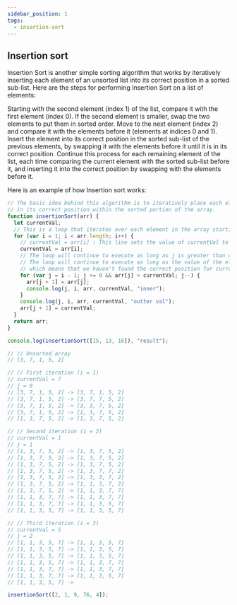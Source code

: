 ```yaml
---
sidebar_position: 1
tags:
  - insertion-sort
---
```


## Insertion sort

Insertion Sort is another simple sorting algorithm that works by iteratively inserting each element of an unsorted list into its correct position in a sorted sub-list. Here are the steps for performing Insertion Sort on a list of elements:

Starting with the second element (index 1) of the list, compare it with the first element (index 0). If the second element is smaller, swap the two elements to put them in sorted order.
Move to the next element (index 2) and compare it with the elements before it (elements at indices 0 and 1). Insert the element into its correct position in the sorted sub-list of the previous elements, by swapping it with the elements before it until it is in its correct position.
Continue this process for each remaining element of the list, each time comparing the current element with the sorted sub-list before it, and inserting it into the correct position by swapping with the elements before it.

Here is an example of how Insertion sort works:

```jsx
// The basic idea behind this algorithm is to iteratively place each element
// in its correct position within the sorted portion of the array.
function insertionSort(arr) {
  let currentVal;
  // This is a loop that iterates over each element in the array starting at the second element (i.e., index 1). This is because the first element (i.e., index 0) is already considered sorted.
  for (var i = 1; i < arr.length; i++) {
    // currentVal = arr[i] : This line sets the value of currentVal to the value of the current element being sorted.
    currentVal = arr[i];
    // The loop will continue to execute as long as j is greater than or equal to 0,
    // The loop will continue to execute as long as the value of the element at index j in the sorted subarray is greater than currentVal,
    // which means that we haven't found the correct position for currentVal yet.
    for (var j = i - 1; j >= 0 && arr[j] > currentVal; j--) {
      arr[j + 1] = arr[j];
      console.log(j, i, arr, currentVal, "inner");
    }
    console.log(j, i, arr, currentVal, "outter val");
    arr[j + 1] = currentVal;
  }
  return arr;
}

console.log(insertionSort([15, 13, 16]), "result");

// // Unsorted array
// [3, 7, 1, 5, 2]

// // First iteration (i = 1)
// currentVal = 7
// j = 0
// [3, 7, 1, 5, 2] -> [3, 7, 1, 5, 2]
// [3, 7, 1, 5, 2] -> [3, 7, 7, 5, 2]
// [3, 7, 1, 5, 2] -> [3, 3, 7, 5, 2]
// [3, 7, 1, 5, 2] -> [1, 3, 7, 5, 2]
// [1, 3, 7, 5, 2] -> [1, 3, 7, 5, 2]

// // Second iteration (i = 2)
// currentVal = 1
// j = 1
// [1, 3, 7, 5, 2] -> [1, 3, 7, 5, 2]
// [1, 3, 7, 5, 2] -> [1, 3, 7, 5, 2]
// [1, 3, 7, 5, 2] -> [1, 3, 7, 5, 2]
// [1, 3, 7, 5, 2] -> [1, 3, 7, 7, 2]
// [1, 3, 7, 5, 2] -> [1, 3, 3, 7, 2]
// [1, 3, 7, 5, 2] -> [1, 1, 3, 7, 2]
// [1, 3, 7, 5, 2] -> [1, 1, 3, 7, 7]
// [1, 1, 3, 7, 7] -> [1, 1, 3, 7, 7]
// [1, 1, 3, 7, 7] -> [1, 1, 3, 5, 7]
// [1, 1, 3, 5, 7] -> [1, 1, 3, 5, 7]

// // Third iteration (i = 3)
// currentVal = 5
// j = 2
// [1, 1, 3, 5, 7] -> [1, 1, 3, 5, 7]
// [1, 1, 3, 5, 7] -> [1, 1, 3, 5, 7]
// [1, 1, 3, 5, 7] -> [1, 1, 3, 5, 7]
// [1, 1, 3, 5, 7] -> [1, 1, 3, 7, 7]
// [1, 1, 3, 7, 7] -> [1, 1, 3, 7, 7]
// [1, 1, 3, 7, 7] -> [1, 1, 3, 5, 7]
// [1, 1, 3, 5, 7] ->

insertionSort([2, 1, 9, 76, 4]);
```
